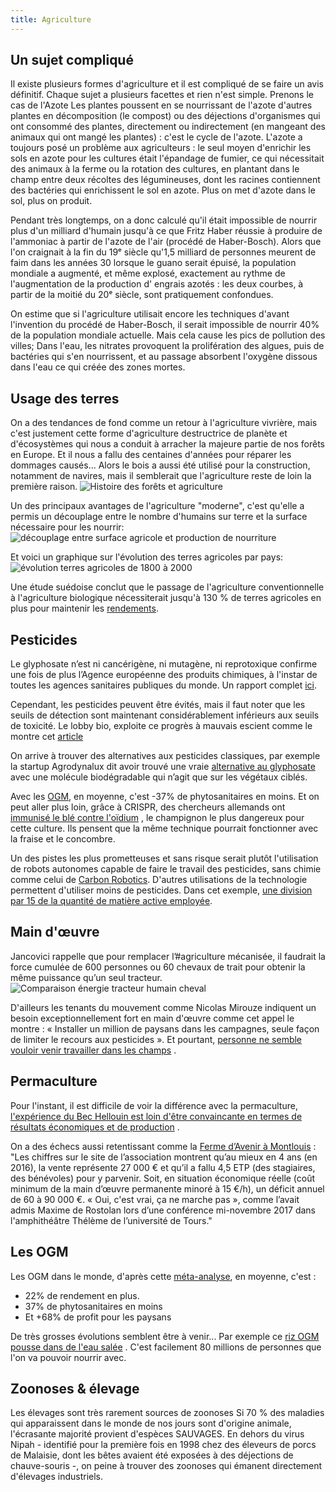 ```yaml
---
title: Agriculture
---
```


## Un sujet compliqué

Il existe plusieurs formes d'agriculture et il est compliqué de se faire un avis définitif. Chaque sujet a plusieurs
facettes et rien n'est simple. Prenons le cas de l'Azote Les plantes poussent en se nourrissant de l'azote d'autres
plantes en décomposition (le compost) ou des déjections d'organismes qui ont consommé des plantes, directement ou
indirectement (en mangeant des animaux qui ont mangé les plantes) : c'est le cycle de l'azote. L'azote a toujours posé
un problème aux agriculteurs : le seul moyen d'enrichir les sols en azote pour les cultures était l'épandage de fumier,
ce qui nécessitait des animaux à la ferme ou la rotation des cultures, en plantant dans le champ entre deux récoltes des
légumineuses, dont les racines contiennent des bactéries qui enrichissent le sol en azote. Plus on met d'azote dans le
sol, plus on produit.

Pendant très longtemps, on a donc calculé qu'il était impossible de nourrir plus d'un milliard d'humain jusqu'à ce que
Fritz Haber réussie à produire de l'ammoniac à partir de l'azote de l'air (procédé de Haber-Bosch). Alors que l'on
craignait à la fin du 19ᵉ siècle qu'1,5 milliard de personnes meurent de faim dans les années 30 lorsque le guano serait
épuisé, la population mondiale a augmenté, et même explosé, exactement au rythme de l'augmentation de la production d'
engrais azotés : les deux courbes, à partir de la moitié du 20ᵉ siècle, sont pratiquement confondues.

On estime que si l'agriculture utilisait encore les techniques d'avant l'invention du procédé de Haber-Bosch, il serait
impossible de nourrir 40% de la population mondiale actuelle. Mais cela cause les pics de pollution des villes; Dans
l'eau, les nitrates provoquent la prolifération des algues, puis de bactéries qui s'en nourrissent, et au passage
absorbent l'oxygène dissous dans l'eau ce qui créée des zones mortes.

## Usage des terres

On a des tendances de fond comme un retour à l'agriculture vivrière, mais c'est justement cette forme d'agriculture
destructrice de planète et d'écosystèmes qui nous a conduit à arracher la majeure partie de nos forêts en Europe. Et il
nous a fallu des centaines d'années pour réparer les dommages causés... Alors le bois a aussi été utilisé pour la
construction, notamment de navires, mais il semblerait que l'agriculture reste de loin la première raison.
![Histoire des forêts et agriculture](histoire_des_forets_et_agriculture.jpeg)

Un des principaux avantages de l'agriculture "moderne", c'est qu'elle a permis un découplage entre le nombre d'humains
sur terre et la surface nécessaire pour les nourrir:
![découplage entre surface agricole et production de nourriture](decouplage_surface_agricole_et_production_nourriture.jpeg)

Et voici un graphique sur l'évolution des terres agricoles par pays:
![évolution terres agricoles de 1800 à 2000](evolution_agriculture_1800_a_2000.jpeg)

Une étude suédoise conclut que le passage de l'agriculture conventionnelle à l'agriculture biologique nécessiterait
jusqu'à 130 % de terres agricoles en plus pour maintenir
les [rendements](https://www.sciencedirect.com/science/article/abs/pii/S0308521X22000403).

## Pesticides

Le glyphosate n’est ni cancérigène, ni mutagène, ni reprotoxique confirme une fois de plus l’Agence européenne des
produits chimiques, à l'instar de toutes les agences sanitaires publiques du monde. Un rapport
complet [ici](https://food.ec.europa.eu/system/files/2021-06/pesticides_aas_agg_report_202106.pdf).

Cependant, les pesticides peuvent être évités, mais il faut noter que les seuils de détection sont maintenant
considérablement inférieurs aux seuils de toxicité. Le lobby bio, exploite ce progrès à mauvais escient comme le montre
cet [article](https://t.co/ekDCyRMtp2)

On arrive à trouver des alternatives aux pesticides classiques, par exemple la startup Agrodynalux dit avoir trouvé
une
vraie [alternative au glyphosate](https://www.lepopulaire.fr/limoges-87000/actualites/et-si-demain-le-soleil-remplacait-le-glyphosate-une-revolution-scientifique-en-cours-partie-de-limoges_14155659/)
avec une molécule biodégradable qui n’agit que sur les végétaux ciblés.

Avec les [OGM](https://journals.plos.org/plosone/article?id=10.1371/journal.pone.0111629), en moyenne, c'est -37% de
phytosanitaires en moins. Et on peut aller plus loin, grâce à CRISPR, des chercheurs allemands
ont [immunisé le blé contre l'oïdium](https://www.science.org/content/article/gene-edited-wheat-resists-dreaded-fungus-without-pesticides)
, le champignon le plus dangereux pour cette culture. Ils pensent que la même technique pourrait fonctionner avec la
fraise et le concombre.

Un des pistes les plus prometteuses et sans risque serait plutôt l'utilisation de robots autonomes capable de faire le
travail des pesticides, sans chimie comme celui
de [Carbon Robotics](https://twitter.com/Rainmaker1973/status/1528367575146475522). D'autres utilisations de la
technologie permettent d'utiliser moins de pesticides. Dans cet exemple, [une division par 15
de la quantité de matière active employée](https://twitter.com/rodmess/status/1413272816003141635).

## Main d'œuvre

Jancovici rappelle que pour remplacer l’#agriculture mécanisée, il faudrait la force cumulée de 600 personnes ou 60
chevaux de trait pour obtenir la même puissance qu’un seul tracteur.
![Comparaison énergie tracteur humain cheval](energie_tracteur_humain_cheval.jpeg)

D'ailleurs les tenants du mouvement comme Nicolas Mirouze indiquent un besoin exceptionnellement fort en main d'œuvre
comme cet appel le montre : « Installer un million de paysans dans les campagnes, seule façon de limiter le recours aux
pesticides ». Et
pourtant, [personne ne semble vouloir venir travailler dans les champs](https://rmc.bfmtv.com/actualites/sciences-nature/personne-n-est-venu-le-desarroi-de-ces-agriculteurs-qui-ne-trouvent-pas-de-main-d-oeuvre-en-france_AV-202012090597.html)
.

## Permaculture

Pour l'instant, il est difficile de voir la différence avec la permaculture, [l'expérience du Bec Hellouin est loin
d'être convaincante en termes de résultats économiques et de production](https://twitter.com/Fabiensapiens/status/1193235681486757888)
.

On a des échecs aussi retentissant comme
la [Ferme d’Avenir à Montlouis](https://www.terredetouraine.fr/fermes-davenir-un-echec) : "Les chiffres sur le site de
l’association montrent qu’au mieux en 4 ans (en 2016), la vente représente 27 000 € et qu’il a fallu 4,5 ETP (des
stagiaires, des bénévoles) pour y parvenir. Soit, en situation économique réelle (coût minimum de la main d’œuvre
permanente minoré à 15 €/h), un déficit annuel de 60 à 90 000 €. « Oui, c'est vrai, ça ne marche pas », comme l’avait
admis Maxime de Rostolan lors d’une conférence mi-novembre 2017 dans l'amphithéâtre Thélème de l’université de Tours."

## Les OGM

Les OGM dans le monde, d'après
cette [méta-analyse](https://journals.plos.org/plosone/article?id=10.1371/journal.pone.0111629), en moyenne, c'est :

- 22% de rendement en plus.
- 37% de phytosanitaires en moins
- Et +68% de profit pour les paysans

De très grosses évolutions semblent être à venir... Par exemple
ce [riz OGM pousse dans de l'eau salée](https://www.bloomberg.com/news/articles/2022-02-19/chinese-scientists-discover-how-to-grow-seawater-rice)
. C'est facilement 80 millions de personnes que l'on va pouvoir nourrir avec.

## Zoonoses & élevage

Les élevages sont très rarement sources de zoonoses Si 70 % des maladies qui apparaissent dans le monde de nos jours
sont d'origine animale, l'écrasante majorité provient d'espèces SAUVAGES. En dehors du virus Nipah - identifié pour la
première fois en 1998 chez des éleveurs de porcs de Malaisie, dont les bêtes avaient été exposées à des déjections de
chauve-souris -, on peine à trouver des zoonoses qui émanent directement d'élevages industriels.
